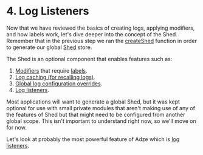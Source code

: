 # 4. Log Listeners

Now that we have reviewed the basics of creating logs, applying modifiers, and how labels work, let's dive deeper into the concept of the Shed. Remember that in the previous step we ran the [createShed](../guide/shed-concepts.md#) function in order to generate our global [Shed](../guide/shed-concepts.md) store.

The Shed is an optional component that enables features such as:

1. [Modifiers](../guide/modifiers.md) that require [labels](../guide/modifiers.md#label).
2. [Log caching (for recalling logs)](../guide/shed-concepts.md#recalling-logs).
3. [Global log configuration overrides](../guide/shed-concepts.md).
4. [Log listeners](../guide/shed-concepts.md#listeners).

Most applications will want to generate a global Shed, but it was kept optional for use with small private modules that aren't making use of any of the features of Shed but that might need to be configured from another global scope. This isn't important to understand right now, so we'll move on for now.

Let's look at probably the most powerful feature of Adze which is [log listeners](../guide/).
